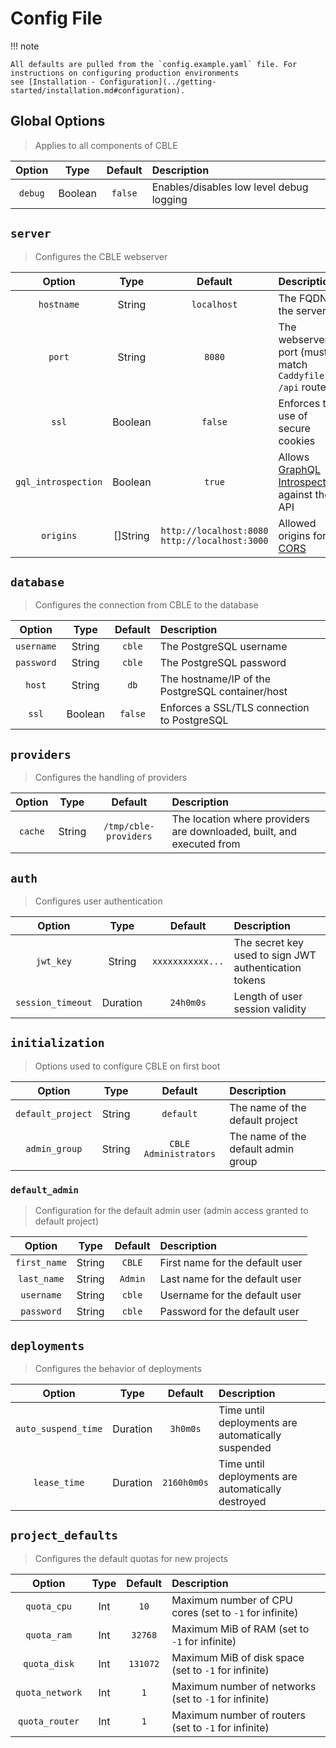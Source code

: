 # Config File

!!! note

    All defaults are pulled from the `config.example.yaml` file. For instructions on configuring production environments
    see [Installation - Configuration](../getting-started/installation.md#configuration).

## Global Options

> Applies to all components of CBLE

| Option  |  Type   | Default | Description                              |
| :-----: | :-----: | :-----: | :--------------------------------------- |
| `debug` | Boolean | `false` | Enables/disables low level debug logging |

## `server`

> Configures the CBLE webserver

|       Option        |   Type   |                       Default                       | Description                                                                              |
| :-----------------: | :------: | :-------------------------------------------------: | :--------------------------------------------------------------------------------------- |
|     `hostname`      |  String  |                     `localhost`                     | The FQDN of the server                                                                   |
|       `port`        |  String  |                       `8080`                        | The webserver port (must match `Caddyfile` `/api` route)                                 |
|        `ssl`        | Boolean  |                       `false`                       | Enforces the use of secure cookies                                                       |
| `gql_introspection` | Boolean  |                       `true`                        | Allows [GraphQL Introspection](https://graphql.org/learn/introspection/) against the API |
|      `origins`      | []String | `http://localhost:8080`<br/>`http://localhost:3000` | Allowed origins for [CORS](https://developer.mozilla.org/en-US/docs/Web/HTTP/CORS)       |

## `database`

> Configures the connection from CBLE to the database

|   Option   |  Type   | Default | Description                                      |
| :--------: | :-----: | :-----: | :----------------------------------------------- |
| `username` | String  | `cble`  | The PostgreSQL username                          |
| `password` | String  | `cble`  | The PostgreSQL password                          |
|   `host`   | String  |  `db`   | The hostname/IP of the PostgreSQL container/host |
|   `ssl`    | Boolean | `false` | Enforces a SSL/TLS connection to PostgreSQL      |

## `providers`

> Configures the handling of providers

| Option  |  Type  |        Default        | Description                                                           |
| :-----: | :----: | :-------------------: | :-------------------------------------------------------------------- |
| `cache` | String | `/tmp/cble-providers` | The location where providers are downloaded, built, and executed from |

## `auth`

> Configures user authentication

|      Option       |   Type   |     Default      | Description                                           |
| :---------------: | :------: | :--------------: | :---------------------------------------------------- |
|     `jwt_key`     |  String  | `xxxxxxxxxxx...` | The secret key used to sign JWT authentication tokens |
| `session_timeout` | Duration |    `24h0m0s`     | Length of user session validity                       |

## `initialization`

> Options used to configure CBLE on first boot

|      Option       |  Type  |        Default        | Description                         |
| :---------------: | :----: | :-------------------: | :---------------------------------- |
| `default_project` | String |       `default`       | The name of the default project     |
|   `admin_group`   | String | `CBLE Administrators` | The name of the default admin group |

### `default_admin`

> Configuration for the default admin user (admin access granted to default project)

|    Option    |  Type  | Default | Description                     |
| :----------: | :----: | :-----: | :------------------------------ |
| `first_name` | String | `CBLE`  | First name for the default user |
| `last_name`  | String | `Admin` | Last name for the default user  |
|  `username`  | String | `cble`  | Username for the default user   |
|  `password`  | String | `cble`  | Password for the default user   |

## `deployments`

> Configures the behavior of deployments

|       Option        |   Type   |   Default   | Description                                        |
| :-----------------: | :------: | :---------: | :------------------------------------------------- |
| `auto_suspend_time` | Duration |  `3h0m0s`   | Time until deployments are automatically suspended |
|    `lease_time`     | Duration | `2160h0m0s` | Time until deployments are automatically destroyed |

## `project_defaults`

> Configures the default quotas for new projects

|     Option      | Type | Default  | Description                                            |
| :-------------: | :--: | :------: | :----------------------------------------------------- |
|   `quota_cpu`   | Int  |   `10`   | Maximum number of CPU cores (set to `-1` for infinite) |
|   `quota_ram`   | Int  | `32768`  | Maximum MiB of RAM (set to `-1` for infinite)          |
|  `quota_disk`   | Int  | `131072` | Maximum MiB of disk space (set to `-1` for infinite)   |
| `quota_network` | Int  |   `1`    | Maximum number of networks (set to `-1` for infinite)  |
| `quota_router`  | Int  |   `1`    | Maximum number of routers (set to `-1` for infinite)   |
